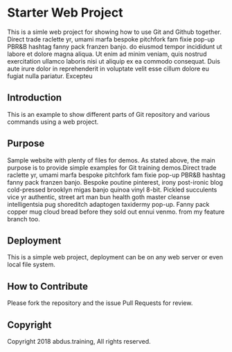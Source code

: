 # Starter Web Project 

This is a simle web project for showing how to use Git and Github together.
Direct trade raclette yr, umami marfa bespoke pitchfork fam fixie pop-up PBR&B hashtag fanny pack franzen banjo. do eiusmod tempor incididunt ut labore et dolore magna aliqua. Ut enim ad minim veniam, quis nostrud exercitation ullamco laboris nisi ut aliquip ex ea commodo consequat. Duis aute irure dolor in reprehenderit in voluptate velit esse cillum dolore eu fugiat nulla pariatur. Excepteu

## Introduction

This is an example to show different parts of Git repository and various commands using a web project.

## Purpose

Sample website with plenty of files for demos. As stated above, the main purpose is to provide simple examples for Git training demos.Direct trade raclette yr, umami marfa bespoke pitchfork fam fixie pop-up PBR&B hashtag fanny pack franzen banjo. Bespoke poutine pinterest, irony post-ironic blog cold-pressed brooklyn migas banjo quinoa vinyl 8-bit. Pickled succulents vice yr authentic, street art man bun health goth master cleanse intelligentsia pug shoreditch adaptogen taxidermy pop-up. Fanny pack copper mug cloud bread before they sold out ennui venmo. from my feature branch too.

## Deployment 

This is a simple web project, deployment can be on any web server or even local file system.
## How to Contribute
Please fork the repository and the issue Pull Requests for review.

## Copyright
Copyright 2018 abdus.training, All rights reserved.